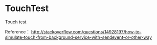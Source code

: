 # TouchTest
Touch test

Reference：
http://stackoverflow.com/questions/14928197/how-to-simulate-touch-from-background-service-with-sendevent-or-other-way
